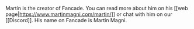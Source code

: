 Martin is the creator of Fancade. You can read more about him on his [[web page|https://www.martinmagni.com/martin/]] or chat with him on our [[Discord]]. His name on Fancade is Martin Magni.
